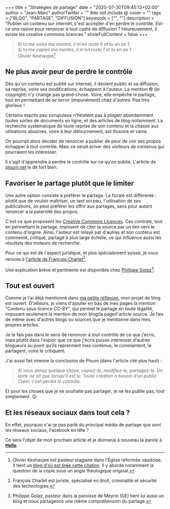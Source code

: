 +++
title = "Stratégies de partage"
date = "2020-07-30T09:45:13+02:00"
author = "Jean-Marc"
authorTwitter = "" #do not include @
cover = ""
tags = ["BLOG", "PARTAGE", "DIFFUSION"]
keywords = ["", ""]
description = "Publier un contenu sur internet, c'est accepter d'en perdre le contrôle. Est-ce une raison pour renoncer à tout cadre de diffusion ? Heureusement, il existe les creative commons licences."
showFullContent = false
+++

> *Si tu me voles ma montre, il m'en reste 0 et tu en as 1.*  
> *Si tu me copies ma montre, il m'en reste 1 et tu en as 1.*  
> Olivier Keshavjee[^3]

[^3]: Olivier Keshavjee est pasteur stagiaire dans l'Église réformée vaudoise. Il tient un [blog d'où est tirée cette citation](https://www.theologeek.ch/2014/06/20/voler-copier-contexte-communaute/). Il y aborde notamment la question de la copie sous un angle théologique original.

## Ne plus avoir peur de perdre le contrôle

Dès qu'un contenu est publié sur internet, il devient public et sa diffusion, sa reprise, voire ses modifications, échappent à l'auteur. La mention © (le copyright) n'y change pas grand-chose. Voire, elle empêche le partage, tout en permettant de *se servir* (impunément) chez d'autres. Pas très glorieux !

Certains esprits peu scrupuleux n'hésitent pas à *plagier* abondamment toutes sortes de documents en ligne, et des articles de blog notamment. La recherche systématique de toute reprise de son contenu et la chasse aux utilsations abusives, voire à leur détournement, est illusoire et vaine.

On pourrait alors décider de renoncer à publier de peur de voir ses propos échapper à tout contrôle. Mais ce serait priver des visiteurs de contenus qui pourraient les intéresser.

Il s'agit d'apprendre à perdre le contrôle sur ce qu'on publie. L'article de [ploum.net](https://ploum.net/comment-jai-appris-a-ne-plus-men-faire-et-a-aimer-le-web/) le dit fort bien. 

## Favoriser le partage plutôt que le limiter

Une autre option consiste à préférer le partage. La focale est différente : plutôt que de vouloir maîtriser, un tant soi peu, l'utilisation de ses publications, on peut préférer les offrir aux partages, sans pour autant renoncer à la paternité des propos.

C'est ce que proposent les [Creative Commons Licences](https://creativecommons.org/licenses/?lang=fr). Ces *contrats*, tout en permettant le partage, imposent de citer la source par un lien vers le contenu d'orgine. Ainsi, l'auteur est relayé par d'autres et son contenu est commenté, critiqué, partagé à plus large échelle, ce qui influence aussi les résultats des moteurs de recherche.

Pour ce qui est de l'aspect juridique, et plus spécialement suisse, je vous renvoie à [l'article de François Charlet](https://francoischarlet.ch/2011/les-creative-commons-et-le-droit-suisse/)[^1].

[^1]: François Charlet est juriste, spécialisé en droit, criminalité et sécurité des technologies.

Une explication brève et pertinente est disponible chez [Philippe Golaz](https://philippegolaz.ch/la-licence/)[^2].

[^2]: Philippe Golaz, pasteur dans la paroisse de Meyrin (GE) tient lui aussi un blog et nous partageons une même compréhension du partage.

## Tout est ouvert

Comme je l'ai déjà mentionné dans [ma petite réflexion](/posts/ma-petite-reflexion), mon projet de blog est ouvert. D'ailleurs, je viens d'ajouter en bas de mes pages la mention "Contenu sous licence CC-BY", qui permet le partage en toute légalité, imposant seulement la mention de mon blog/la page/l'article source. Je fais de même avec d'autres blogs ou sources que je mentionne dans mes propres articles.

Je le fais pas dans le sens de renoncer à tout contrôle de ce que j'écris, mais plutôt dans l'espoir que ce que j'écris puisse intéresser d'autres blogueurs au point qu'ils reprennent mes contenus, le commentent, le partagent, voire le critiquent.

J'ai aussi fait mienne la conclusion de Ploum (dans l'article cité plus haut) :

> *Si vous aimez quelque chose, copiez-le, modifiez-le, partagez-le. Un texte ne vit que lorsqu’il est lu. Toute création a besoin d’un public. Créer, c’est perdre le contrôle.*


Et pour les choses que je ne souhaite pas partager, je ne les publie pas, tout simplement. 😉


## Et les réseaux sociaux dans tout cela ?

En effet, pourquoi n'ai-je pas parlé du principal média de partage que sont les réseaux sociaux, Facebook en tête ?

Ce sera l'objet de mon prochain article et je donnerai à nouveau la parole à [**Hello**](/posts/hello-le-monde).